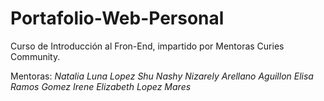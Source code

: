 # Portafolio-Web-Personal

Curso de Introducción al Fron-End, impartido por Mentoras Curies Community.

Mentoras:
  *Natalia Luna Lopez
  *Shu Nashy Nizarely Arellano Aguillon*
  *Elisa Ramos Gomez*
  *Irene Elizabeth Lopez Mares**
  

